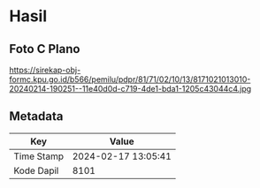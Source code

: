 # Hasil

## Foto C Plano

https://sirekap-obj-formc.kpu.go.id/b566/pemilu/pdpr/81/71/02/10/13/8171021013010-20240214-190251--11e40d0d-c719-4de1-bda1-1205c43044c4.jpg


## Metadata

| Key        | Value               |
| ---------- | ------------------- |
| Time Stamp | 2024-02-17 13:05:41 |
| Kode Dapil | 8101                |



